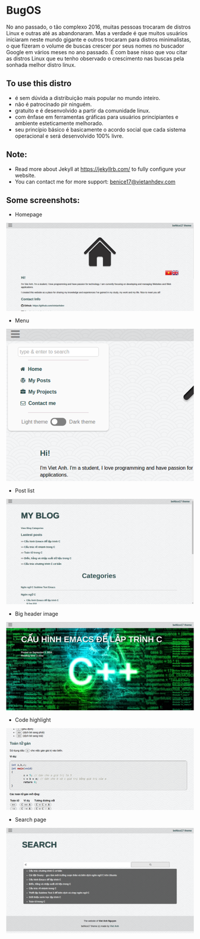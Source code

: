 # BugOS
No ano passado, o tão complexo 2016, muitas pessoas trocaram de distros Linux e outras até as abandonaram. Mas a verdade é que muitos usuários iniciaram neste mundo gigante e outros trocaram para distros minimalistas, o que fizeram o volume de buscas crescer por seus nomes no buscador Google em vários meses no ano passado. É com base nisso que vou citar as distros Linux que eu tenho observado o crescimento nas buscas pela sonhada melhor distro linux.

## To use this distro
- é sem dúvida a distribuição mais popular no mundo inteiro.
- não é patrocinado pir ninguém.
- gratuito e é desenvolvido a partir da comunidade linux.
- com ênfase em ferramentas gráficas para usuários principiantes e ambiente esteticamente melhorado.
- seu princípio básico é basicamente o acordo social que cada sistema operacional e será desenvolvido 100% livre.

## Note:
- Read more about Jekyll at https://jekyllrb.com/ to fully configure your website.
- You can contact me for more support: benice17@vietanhdev.com


## Some screenshots:

- Homepage

![homepage](screenshots/1.png)

- Menu

![menu](screenshots/2.png)

- Post list

![Posts](screenshots/posts.png)

- Big header image

![Big header image](screenshots/headerimg.png)

- Code highlight

![Code highlight](screenshots/code.png)

- Search page

![Search page](screenshots/search.png)